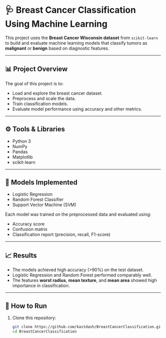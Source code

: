 # 🩺 Breast Cancer Classification Using Machine Learning

This project uses the **Breast Cancer Wisconsin dataset** from `scikit-learn` to build and evaluate machine learning models that classify tumors as **malignant** or **benign** based on diagnostic features.

---

## 📊 Project Overview
The goal of this project is to:
- Load and explore the breast cancer dataset.
- Preprocess and scale the data.
- Train classification models.
- Evaluate model performance using accuracy and other metrics.

---

## ⚙️ Tools & Libraries
- Python 3
- NumPy
- Pandas
- Matplotlib
- scikit-learn

---

## 🧠 Models Implemented
- Logistic Regression  
- Random Forest Classifier  
- Support Vector Machine (SVM)  

Each model was trained on the preprocessed data and evaluated using:
- Accuracy score  
- Confusion matrix  
- Classification report (precision, recall, F1-score)

---

## 📈 Results
- The models achieved high accuracy (>90%) on the test dataset.
- Logistic Regression and Random Forest performed comparably well.
- The features **worst radius**, **mean texture**, and **mean area** showed high importance in classification.

---

## 🚀 How to Run
1. Clone this repository:
   ```bash
   git clone https://github.com/kastdash/BreastCancerClassification.git
   cd BreastCancerClassification
